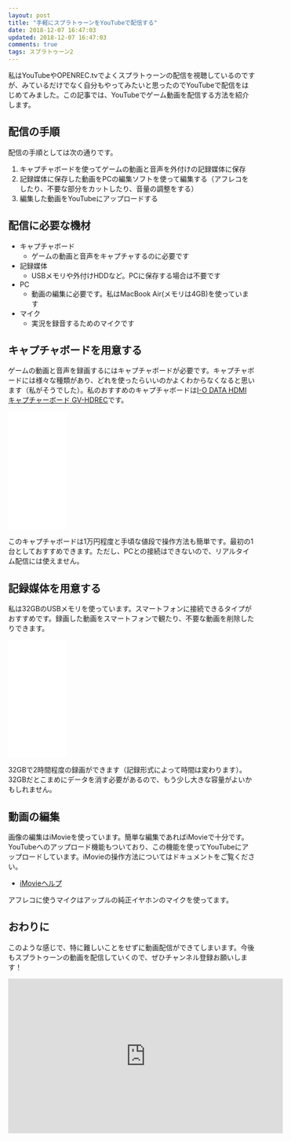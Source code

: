 ```yaml
---
layout: post
title: "手軽にスプラトゥーンをYouTubeで配信する"
date: 2018-12-07 16:47:03
updated: 2018-12-07 16:47:03
comments: true
tags: スプラトゥーン2
---
```


私はYouTubeやOPENREC.tvでよくスプラトゥーンの配信を視聴しているのですが、みているだけでなく自分もやってみたいと思ったのでYouTubeで配信をはじめてみました。この記事では、YouTubeでゲーム動画を配信する方法を紹介します。

## 配信の手順

配信の手順としては次の通りです。

1. キャプチャボードを使ってゲームの動画と音声を外付けの記録媒体に保存
1. 記録媒体に保存した動画をPCの編集ソフトを使って編集する（アフレコをしたり、不要な部分をカットしたり、音量の調整をする）
1. 編集した動画をYouTubeにアップロードする

## 配信に必要な機材

* キャプチャボード
  - ゲームの動画と音声をキャプチャするのに必要です
* 記録媒体
  - USBメモリや外付けHDDなど。PCに保存する場合は不要です
* PC
  - 動画の編集に必要です。私はMacBook Air(メモリは4GB)を使っています
* マイク
  - 実況を録音するためのマイクです

## キャプチャボードを用意する

ゲームの動画と音声を録画するにはキャプチャボードが必要です。キャプチャボードには様々な種類があり、どれを使ったらいいのかよくわからなくなると思います（私がそうでした）。私のおすすめのキャプチャボードは<a href="https://amzn.to/2rnVxeD" target="_blank">I-O DATA HDMI キャプチャーボード GV-HDREC</a>です。

<iframe style="width:120px;height:240px;" marginwidth="0" marginheight="0" scrolling="no" frameborder="0" src="//rcm-fe.amazon-adsystem.com/e/cm?lt1=_blank&bc1=000000&IS2=1&bg1=FFFFFF&fc1=000000&lc1=0000FF&t=syoyama-22&language=ja_JP&o=9&p=8&l=as4&m=amazon&f=ifr&ref=as_ss_li_til&asins=B01NBKP6GC&linkId=01b8e2236f4d964da8d3765408052cde"></iframe>

このキャプチャボードは1万円程度と手頃な値段で操作方法も簡単です。最初の1台としておすすめできます。ただし、PCとの接続はできないので、リアルタイム配信には使えません。

## 記録媒体を用意する

私は32GBのUSBメモリを使っています。スマートフォンに接続できるタイプがおすすめです。録画した動画をスマートフォンで観たり、不要な動画を削除したりできます。

<iframe style="width:120px;height:240px;" marginwidth="0" marginheight="0" scrolling="no" frameborder="0" src="//rcm-fe.amazon-adsystem.com/e/cm?lt1=_blank&bc1=000000&IS2=1&bg1=FFFFFF&fc1=000000&lc1=0000FF&t=syoyama-22&language=ja_JP&o=9&p=8&l=as4&m=amazon&f=ifr&ref=as_ss_li_til&asins=B07GNZ2RYG&linkId=23d57073d72c0301fc32418069273158"></iframe>

32GBで2時間程度の録画ができます（記録形式によって時間は変わります）。32GBだとこまめにデータを消す必要があるので、もう少し大きな容量がよいかもしれません。

## 動画の編集

画像の編集はiMovieを使っています。簡単な編集であればiMovieで十分です。YouTubeへのアップロード機能もついており、この機能を使ってYouTubeにアップロードしています。iMovieの操作方法についてはドキュメントをご覧ください。

* [iMovieヘルプ](https://help.apple.com/imovie/mac/10.1/?lang=ja)

アフレコに使うマイクはアップルの純正イヤホンのマイクを使ってます。

## おわりに

このような感じで、特に難しいことをせずに動画配信ができてしまいます。今後もスプラトゥーンの動画を配信していくので、ぜひチャンネル登録お願いします！

<iframe width="560" height="315" src="https://www.youtube.com/embed/MefVKKI8l-4" frameborder="0" allow="accelerometer; autoplay; encrypted-media; gyroscope; picture-in-picture" allowfullscreen></iframe>

